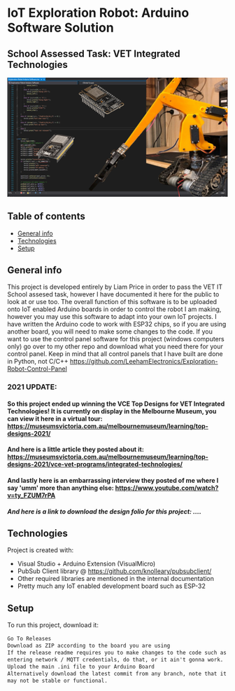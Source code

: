 # IoT Exploration Robot: Arduino Software Solution
## School Assessed Task: VET Integrated Technologies
![GitHub Logo](media/IoTER-AC-GitHub-Logo.png)
## Table of contents
* [General info](#general-info)
* [Technologies](#technologies)
* [Setup](#setup)

## General info
This project is developed entirely by Liam Price in order to pass the VET IT School assesed task, however I have documented it here for the public to look at or use too. The overall function of this software is to be uploaded onto IoT enabled Arduino boards in order to control the robot I am making, however you may use this software to adapt into your own IoT projects. I have written the Arduino code to work with ESP32 chips, so if you are using another board, you will need to make some changes to the code. If you want to use the control panel software for this project (windows computers only) go over to my other repo and download what you need there for your control panel. Keep in mind that all control panels that I have built are done in Python, not C/C++ https://github.com/LeehamElectronics/Exploration-Robot-Control-Panel

### 2021 UPDATE:
#### So this project ended up winning the VCE Top Designs for VET Integrated Technologies! It is currently on display in the Melbourne Museum, you can view it here in a virtual tour: https://museumsvictoria.com.au/melbournemuseum/learning/top-designs-2021/
#### And here is a little article they posted about it: https://museumsvictoria.com.au/melbournemuseum/learning/top-designs-2021/vce-vet-programs/integrated-technologies/
#### And lastly here is an embarrassing interview they posted of me where I say 'umm' more than anything else: https://www.youtube.com/watch?v=ty_FZUM7rPA

##### And here is a link to download the design folio for this project: ....

## Technologies
Project is created with:
* Visual Studio + Arduino Extension (VisualMicro)
* PubSub Client library @ https://github.com/knolleary/pubsubclient/
* Other required libraries are mentioned in the internal documentation
* Pretty much any IoT enabled development board such as ESP-32
	
## Setup
To run this project, download it:

```
Go To Releases
Download as ZIP according to the board you are using
If the release readme requires you to make changes to the code such as entering network / MQTT credentials, do that, or it ain't gonna work.
Upload the main .ini file to your Arduino Board
Alternatively download the latest commit from any branch, note that it may not be stable or functional.
```
